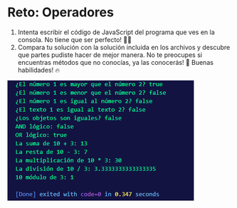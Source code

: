 # Reto: Operadores
1. Intenta escribir el código de JavaScript del programa que ves en la consola. No tiene que ser perfecto! 🧑‍💻 
2. Compara tu solución con la solución incluida en los archivos y descubre que partes pudiste hacer de mejor manera. No te preocupes si encuentras métodos que no conocías, ya las conocerás! 🙌 Buenas habilidades! 🔥 

![Imgen Consola](https://raw.githubusercontent.com/fernando-feijoo/Practicas-Academia-X/master/JavaScript/Reto-Operadores/ConsolaOperadores.webp)

